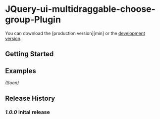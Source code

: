 # JQuery-ui-multidraggable-choose-group-Plugin

You can download the [production version][min] or the [development version][max].

## Getting Started
[max]: 
[min]: 

## Examples
_(Soon)_

## Release History
### _1.0.0_ inital release